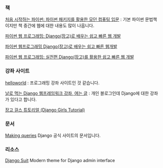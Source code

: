 ### 책

[처음 시작하는 파이썬: 파이썬 패키지를 활용한 모던 컴퓨팅 입문](http://www.kyobobook.co.kr/product/detailViewKor.laf?mallGb=KOR&ejkGb=KOR&barcode=9788968482397) : 기본 파이썬 문법책이지만 책 중간에 웹에 대한 내용도 많이 나옵니다. 

[파이썬 웹 프로그래밍: Django(장고)로 배우는 쉽고 빠른 웹 개발](http://www.hanbit.co.kr/store/books/look.php?p_code=B5790464800)

[파이썬 웹프로그래밍 Django(장고)로 배우는 쉽고 빠른 웹개발](http://www.kyobobook.co.kr/product/detailViewKor.laf?ejkGb=KOR&mallGb=KOR&barcode=9788968481819&orderClick=LAH&Kc=)

[파이썬 웹 프로그래밍: 실전편 Django(장고)를 활용한 쉽고 빠른 웹 개발](http://www.kyobobook.co.kr/product/detailViewKor.laf?ejkGb=KOR&mallGb=KOR&barcode=9788968482939&orderClick=LAG&Kc=)

### 강좌 사이트

[helloworld](http://tryhelloworld.co.kr) : 프로그래밍 강좌 사이트인 것 같습니다. 

[날로 먹는 Django 웹프레임워크 강좌, 여는 글](http://blog.hannal.com/2014/8/start_with_django_webframework_00/) : 개인 블로그인데 Django에 대한 강좌가 있다고 합니다. 

[장고 걸스 튜토리얼 (Django Girls Tutorial)](https://tutorial.djangogirls.org/ko/)

### 문서

[Making queries](https://docs.djangoproject.com/en/1.10/topics/db/queries/) Django 공식 사이트의 문서입니다.

### 리소스

[Django Suit](http://djangosuit.com) Modern theme for Django admin interface